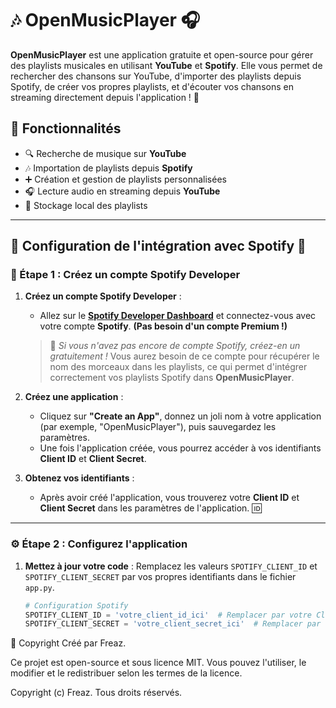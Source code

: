 # 🎶 OpenMusicPlayer 🎧

**OpenMusicPlayer** est une application gratuite et open-source pour gérer des playlists musicales en utilisant **YouTube** et **Spotify**. Elle vous permet de rechercher des chansons sur YouTube, d'importer des playlists depuis Spotify, de créer vos propres playlists, et d'écouter vos chansons en streaming directement depuis l'application ! 🎵

## 🚀 Fonctionnalités
- 🔍 Recherche de musique sur **YouTube**
- 🎶 Importation de playlists depuis **Spotify**
- ➕ Création et gestion de playlists personnalisées
- 🎧 Lecture audio en streaming depuis **YouTube**
- 💾 Stockage local des playlists

---

## 📑 Configuration de l'intégration avec **Spotify** 🎵

### 🎯 Étape 1 : Créez un compte **Spotify Developer**

1. **Créez un compte Spotify Developer** :
   - Allez sur le [**Spotify Developer Dashboard**](https://developer.spotify.com/dashboard) et connectez-vous avec votre compte **Spotify**. **(Pas besoin d'un compte Premium !)**
   
   > 🌟 *Si vous n'avez pas encore de compte Spotify, créez-en un gratuitement !* Vous aurez besoin de ce compte pour récupérer le nom des morceaux dans les playlists, ce qui permet d'intégrer correctement vos playlists Spotify dans **OpenMusicPlayer**.

2. **Créez une application** :
   - Cliquez sur **"Create an App"**, donnez un joli nom à votre application (par exemple, "OpenMusicPlayer"), puis sauvegardez les paramètres.
   - Une fois l'application créée, vous pourrez accéder à vos identifiants **Client ID** et **Client Secret**.

3. **Obtenez vos identifiants** :
   - Après avoir créé l'application, vous trouverez votre **Client ID** et **Client Secret** dans les paramètres de l'application. 🆔

---

### ⚙️ Étape 2 : Configurez l'application

1. **Mettez à jour votre code** :
   Remplacez les valeurs `SPOTIFY_CLIENT_ID` et `SPOTIFY_CLIENT_SECRET` par vos propres identifiants dans le fichier `app.py`.

   ```python
   # Configuration Spotify
   SPOTIFY_CLIENT_ID = 'votre_client_id_ici'  # Remplacer par votre Client ID
   SPOTIFY_CLIENT_SECRET = 'votre_client_secret_ici'  # Remplacer par votre Client Secret
📝 Copyright
Créé par Freaz.

Ce projet est open-source et sous licence MIT. Vous pouvez l'utiliser, le modifier et le redistribuer selon les termes de la licence.

Copyright (c) Freaz. Tous droits réservés.

